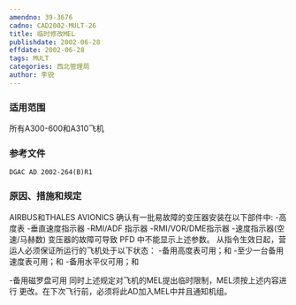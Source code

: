 ```yaml
---
amendno: 39-3676
cadno: CAD2002-MULT-26
title: 临时修改MEL
publishdate: 2002-06-28
effdate: 2002-06-28
tags: MULT
categories: 西北管理局
author: 李锐
---
```


### 适用范围 
所有A300-600和A310飞机

### 参考文件
    DGAC AD 2002-264(B)R1 

### 原因、措施和规定 
AIRBUS和THALES AVIONICS 确认有一批易故障的变压器安装在以下部件中: 
-高度表 
-垂直速度指示器 
-RMI/ADF 指示器 
-RMI/VOR/DME指示器 
-速度指示器(空速/马赫数) 
    变压器的故障可导致 PFD 中不能显示上述参数。 
    从指令生效日起，营运人必须保证所运行的飞机处于以下状态： 
-备用高度表可用；和 
-至少一台备用速度表可用；和 
-备用水平仪可用；和 
       
-备用磁罗盘可用     同时上述规定对飞机的MEL提出临时限制，MEL须按上述内容进行
更改。在下次飞行前，必须将此AD加入MEL中并且通知机组。 
